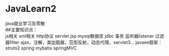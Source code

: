 # JavaLearn2
java就业学习及零散<br>
##主要知识点：<br>
	js相关
	xml相关
	http协议
	servlet
	jsp
	mysql数据库
	jdbc
	事务
	监听器listener
	过滤器filter
	ajax，注解，类加载器，范型反射，动态代理，servlet3...
	javaee框架：
		struts2
		spring
		mybatis
		springMVC
	
	
	
	
